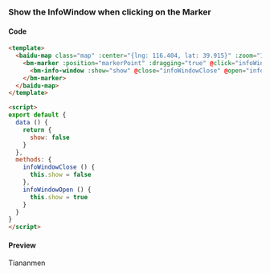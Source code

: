 <template lang="md">

# Marker Overlay

`BmMarker`

## Instance Properties

|name|type|default|description|
|------|-----|-----|----|
|position|Point||The position of the marker.|
|offset|Size||The offset of the marker.|
|icon|Icon||The marker icon.|
|massClear|Boolean|true|Whether remove this overlay or not when `map.clearOverlays` is called.|
|dragging|Boolean|false|Allow to drag on the map.|
|clicking|Boolean|true|Allow to click on the map.|
|raiseOnDrag|Boolean|false|Enable the raising effect when dragging the marker.|
|draggingCursor|String||Set the cursor of marker when dragging it.|
|rotation|Number||Rotation degree.|
|shadow|Icon||Shadow icon.|
|title|String||The title of the marker.|
|animation|String||Animation effects.|
|top|Boolean|false|Set whether the marker is at the top of others.|
|zIndex|Number|0|Set z-index of the marker.|

## Events

|name|parameter|description|
|------|----|----|
|click|event{type, target}|Triggers when clicking on the marker.|
|dblclick|event{type, target, point,pixel}|Triggers when double clicking on the marker.|
|mousedown|event{type, target, point,pixel}|Triggers when press down the mouse on the marker.|
|mouseup|event{type, target, point,pixel}|Triggers when release the mouse on the marker.|
|mouseout|event{type, target, point,pixel}|Triggers when mouse pointer move out of the marker.|
|mouseover|event{type, target, point,pixel}|Triggers when mouse pointer move over the marker.|
|remove|event{type, target}|Triggers when the marker is removed.|
|infowindowclose|event{type, target}|Triggers when the info window is closed on the marker.|
|infowindowopen|event{type, target}|Triggers when the info window is opend on the marker.|
|dragstart|event{type, target}|Triggers when the drag start on the marker.|
|dragging|event{type, target, pixel, point}|Triggers when dragging the marker.|
|dragend|event{type, target, pixel, point}|Triggers when the drag is over.|
|rightclick|event{type, target}|Triggers when right click on the marker.|


## Examples

### Draggable Bouncing Marker with Label

#### Code

```html
<template>
  <baidu-map class="map" :center="{lng: 116.404, lat: 39.915}" :zoom="15">
    <bm-marker :position="{lng: 116.404, lat: 39.915}" :dragging="true" animation="BMAP_ANIMATION_BOUNCE">
      <bm-label content="Tiananmen" :labelStyle="{color: 'red', fontSize : '24px'}" :offset="{width: -35, height: 30}"/>
    </bm-marker>
  </baidu-map>
</template>
```

#### Preview
<doc-preview>
  <baidu-map class="map" :center="{lng: 116.404, lat: 39.915}" :zoom="15">
    <bm-marker :position="markerPoint" :dragging="true" animation="BMAP_ANIMATION_BOUNCE">
      <bm-label content="Tiananmen" :labelStyle="{color: '#f33', fontSize : '12px'}" :offset="{width: -35, height: 30}"/>
    </bm-marker>
  </baidu-map>
</doc-preview>

### Custom icon of the marker

#### Code

```html
<template>
  <baidu-map class="map" :center="{lng: 116.404, lat: 39.915}" :zoom="15">
    <bm-marker :position="markerPoint" :dragging="true" animation="BMAP_ANIMATION_BOUNCE" :icon="{url: 'http://developer.baidu.com/map/jsdemo/img/fox.gif', size: {width: 300, height: 157}}"></bm-marker>
  </baidu-map>
</template>
```

#### Preview
<doc-preview>
  <baidu-map class="map" :center="{lng: 116.404, lat: 39.915}" :zoom="15">
    <bm-marker :position="markerPoint" :icon="markerIcon"></bm-marker>
  </baidu-map>
</doc-preview>
</template>

### Show the InfoWindow when clicking on the Marker

#### Code

```html
<template>
  <baidu-map class="map" :center="{lng: 116.404, lat: 39.915}" :zoom="15">
    <bm-marker :position="markerPoint" :dragging="true" @click="infoWindowOpen">
      <bm-info-window :show="show" @close="infoWindowClose" @open="infoWindowOpen">Tiananmen</bm-info-window>
    </bm-marker>
  </baidu-map>
</template>

<script>
export default {
  data () {
    return {
      show: false
    }
  },
  methods: {
    infoWindowClose () {
      this.show = false
    },
    infoWindowOpen () {
      this.show = true
    }
  }
}
</script>
```

#### Preview
<doc-preview>
  <baidu-map class="map" :center="{lng: 116.404, lat: 39.915}" :zoom="15">
    <bm-marker :position="{lng: 116.404, lat: 39.915}" :dragging="true" @click="infoWindowOpen">
      <bm-info-window :show="infoWindow.show" @close="infoWindowClose" @open="infoWindowOpen">Tiananmen</bm-info-window>
    </bm-marker>
  </baidu-map>
</doc-preview>


<script>
export default {
  data () {
    return {
      infoWindow: {
        show: true
      },
      markerIcon: {
        url: 'http://developer.baidu.com/map/jsdemo/img/fox.gif',
        size: {width: 300, height: 157}
      },
      markerLabel: {
        content: 'Marker Label',
        opts: {
          offset: {
            width: 20,
            height: -10
          }
        }
      },
      markerPoint: {
        lng: 116.404,
        lat: 39.915
      }
    }
  },
  methods: {
    infoWindowClose () {
      this.infoWindow.show = false
    },
    infoWindowOpen () {
      this.infoWindow.show = true
    }
  }
}
</script>